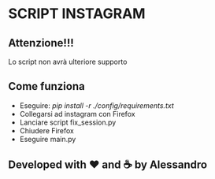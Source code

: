 # SCRIPT INSTAGRAM

## Attenzione!!!

Lo script non avrà ulteriore supporto

## Come funziona

- Eseguire: _pip install -r ./config/requirements.txt_
- Collegarsi ad instagram con Firefox
- Lanciare script fix_session.py
- Chiudere Firefox
- Eseguire main.py

## Developed with ❤️ and ☕️ by Alessandro
